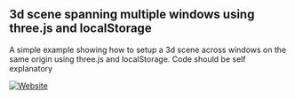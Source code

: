 ## 3d scene spanning multiple windows using three.js and localStorage

A simple example showing how to setup a 3d scene across windows on the same origin using three.js and localStorage. Code should be self explanatory

[![Website](https://img.shields.io/badge/website-000000?style=for-the-badge&logo=&logoColor=white)](https://PushkraJ99.github.io/3DScene)
